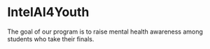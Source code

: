 # IntelAI4Youth
The goal of our program is to raise mental health awareness among students who take their finals.

